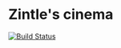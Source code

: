 # Zintle's cinema

[![Build Status](https://travis-ci.org/DuncantheeDuncan/Zintle-s-cinema.svg?branch=master)](https://travis-ci.org/DuncantheeDuncan/Zintle-s-cinema)
